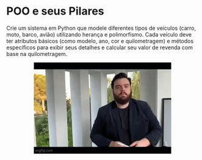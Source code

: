 # POO e seus Pilares

Crie um sistema em Python que modele diferentes tipos de veículos (carro, moto, barco, avião) utilizando herança e polimorfismo. Cada veículo deve ter atributos básicos (como modelo, ano, cor e quilometragem) e métodos específicos para exibir seus detalhes e calcular seu valor de revenda com base na quilometragem.

<div align='center'>
  <img src='https://github.com/ArthurGehlen/atividadePolimorfismo/raw/main/gif.gif' />
</div>
